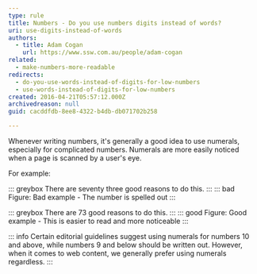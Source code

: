 ```yaml
---
type: rule
title: Numbers - Do you use numbers digits instead of words?
uri: use-digits-instead-of-words
authors:
  - title: Adam Cogan
    url: https://www.ssw.com.au/people/adam-cogan
related:
  - make-numbers-more-readable
redirects:
  - do-you-use-words-instead-of-digits-for-low-numbers
  - use-words-instead-of-digits-for-low-numbers
created: 2016-04-21T05:57:12.000Z
archivedreason: null
guid: cacddfdb-8ee8-4322-b4db-db071702b258

---
```


Whenever writing numbers, it's generally a good idea to use numerals, especially for complicated numbers. Numerals are more easily noticed when a page is scanned by a user's eye.

For example: 

<!--endintro-->

::: greybox
There are seventy three good reasons to do this.
:::
::: bad
Figure: Bad example - The number is spelled out
:::

::: greybox
There are 73 good reasons to do this.
:::
::: good
Figure: Good example - This is easier to read and more noticeable
:::

::: info
Certain editorial guidelines suggest using numerals for numbers 10 and above, while numbers 9 and below should be written out. However, when it comes to web content, we generally prefer using numerals regardless.
:::
